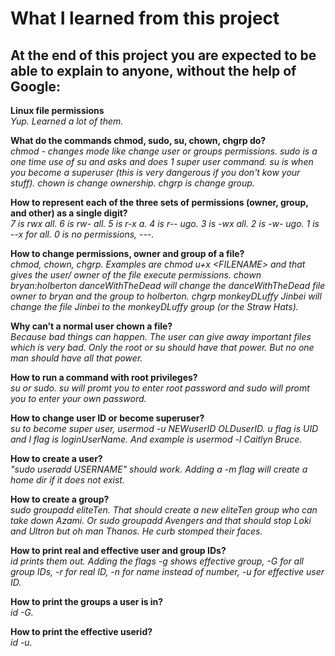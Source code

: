 # What I learned from this project  
At the end of this project you are expected to be able to explain to anyone, without the help of Google:  
---

**Linux file permissions**  
*Yup. Learned a lot of them.*  

**What do the commands chmod, sudo, su, chown, chgrp do?**  
*chmod - changes mode like change user or groups permissions. sudo is a one time use of su and asks and does 1 super user command. su is when you become a superuser (this is very dangerous if you don't kow your stuff). chown is change ownership. chgrp is change group.*  

**How to represent each of the three sets of permissions (owner, group, and other) as a single digit?**  
*7 is rwx all. 6 is rw- all. 5 is r-x a. 4 is r-- ugo. 3 is -wx all. 2 is -w- ugo. 1 is --x for all. 0 is no permissions, ---.*  

**How to change permissions, owner and group of a file?**  
*chmod, chown, chgrp. Examples are chmod u+x \<FILENAME> and that gives the user/ owner of the file execute permissions. chown bryan:holberton danceWithTheDead will change the danceWithTheDead file owner to bryan and the group to holberton. chgrp monkeyDLuffy Jinbei will change the file Jinbei to the monkeyDLuffy group (or the Straw Hats).*  

**Why can’t a normal user chown a file?**  
*Because bad things can happen. The user can give away important files which is very bad. Only the root or su should have that power. But no one man should have all that power.*  

**How to run a command with root privileges?**  
*su or sudo. su will promt you to enter root password and sudo will promt you to enter your own password.*  

**How to change user ID or become superuser?**  
*su to become super user, usermod -u NEWuserID OLDuserID. u flag is UID and l flag is loginUserName. And example is usermod -l Caitlyn Bruce.*  

**How to create a user?**  
*"sudo useradd USERNAME" should work. Adding a -m flag will create a home dir if it does not exist.*  

**How to create a group?**  
*sudo groupadd eliteTen. That should create a new eliteTen group who can take down Azami. Or sudo groupadd Avengers and that should stop Loki and Ultron but oh man Thanos. He curb stomped their faces.*  

**How to print real and effective user and group IDs?**  
*id prints them out. Adding the flags -g shows effective group, -G for all group IDs, -r for real ID, -n for name instead of number, -u for effective user ID.*  

**How to print the groups a user is in?**  
*id -G.*  

**How to print the effective userid?**  
*id -u.*  


